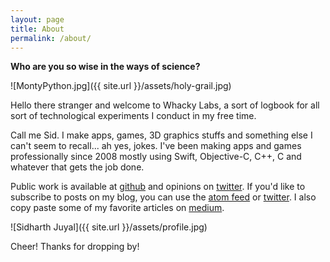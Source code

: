```yaml
---
layout: page
title: About 
permalink: /about/
---
```


**Who are you so wise in the ways of science?**

![MontyPython.jpg]({{ site.url }}/assets/holy-grail.jpg)

Hello there stranger and welcome to Whacky Labs, a sort of logbook for all sort of technological experiments I conduct in my free time.

Call me Sid. I make apps, games, 3D graphics stuffs and something else I can't seem to recall... ah yes, jokes. I've been making apps and games professionally since 2008 mostly using Swift, Objective-C, C++, C and whatever that gets the job done. 

Public work is available at [github](https://github.com/chunkyguy) and opinions on [twitter](https://twitter.com/chunkyguy). If you'd like to subscribe to posts on my blog, you can use the [atom feed](https://whackylabs.com/atom.xml) or [twitter](https://twitter.com/whackylabs). I also copy paste some of my favorite articles on [medium](https://medium.com/@chunkyguy).

![Sidharth Juyal]({{ site.url }}/assets/profile.jpg)

Cheer! Thanks for dropping by!